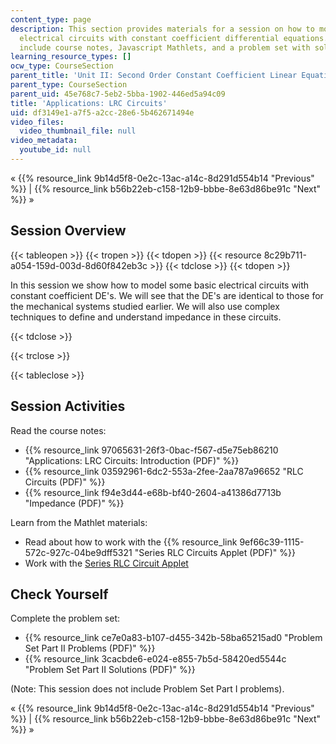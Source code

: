 ```yaml
---
content_type: page
description: This section provides materials for a session on how to model some basic
  electrical circuits with constant coefficient differential equations. Materials
  include course notes, Javascript Mathlets, and a problem set with solutions.
learning_resource_types: []
ocw_type: CourseSection
parent_title: 'Unit II: Second Order Constant Coefficient Linear Equations'
parent_type: CourseSection
parent_uid: 45e768c7-5eb2-5bba-1902-446ed5a94c09
title: 'Applications: LRC Circuits'
uid: df3149e1-a7f5-a2cc-28e6-5b462671494e
video_files:
  video_thumbnail_file: null
video_metadata:
  youtube_id: null
---
```


« {{% resource_link 9b14d5f8-0e2c-13ac-a14c-8d291d554b14 "Previous" %}} | {{% resource_link b56b22eb-c158-12b9-bbbe-8e63d86be91c "Next" %}} »

Session Overview
----------------

{{< tableopen >}}
{{< tropen >}}
{{< tdopen >}}
{{< resource 8c29b711-a054-159d-003d-8d60f842eb3c >}}
{{< tdclose >}}
{{< tdopen >}}


In this session we show how to model some basic electrical circuits with constant coefficient DE's. We will see that the DE's are identical to those for the mechanical systems studied earlier. We will also use complex techniques to define and understand impedance in these circuits.


{{< tdclose >}}

{{< trclose >}}

{{< tableclose >}}

Session Activities
------------------

Read the course notes:

*   {{% resource_link 97065631-26f3-0bac-f567-d5e75eb86210 "Applications: LRC Circuits: Introduction (PDF)" %}}
*   {{% resource_link 03592961-6dc2-553a-2fee-2aa787a96652 "RLC Circuits (PDF)" %}}
*   {{% resource_link f94e3d44-e68b-bf40-2604-a41386d7713b "Impedance (PDF)" %}}

Learn from the Mathlet materials:

*   Read about how to work with the {{% resource_link 9ef66c39-1115-572c-927c-04be9dff5321 "Series RLC Circuits Applet (PDF)" %}}
*   Work with the [Series RLC Circuit Applet](/ans7870/18/18.03SC/seriesRLCCircuit.html "Open in a new window.")

Check Yourself
--------------

Complete the problem set:

*   {{% resource_link ce7e0a83-b107-d455-342b-58ba65215ad0 "Problem Set Part II Problems (PDF)" %}}
*   {{% resource_link 3cacbde6-e024-e855-7b5d-58420ed5544c "Problem Set Part II Solutions (PDF)" %}}

(Note: This session does not include Problem Set Part I problems).

« {{% resource_link 9b14d5f8-0e2c-13ac-a14c-8d291d554b14 "Previous" %}} | {{% resource_link b56b22eb-c158-12b9-bbbe-8e63d86be91c "Next" %}} »